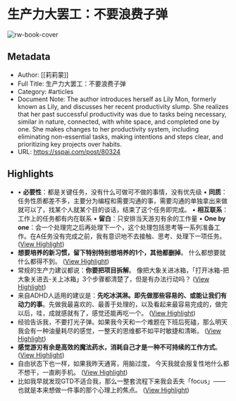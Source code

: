 # 生产力大罢工：不要浪费子弹

![rw-book-cover](https://cdn.sspai.com/sspai/assets/img/favicon/icon.ico)

## Metadata
- Author: [[莉莉蒙]]
- Full Title: 生产力大罢工：不要浪费子弹
- Category: #articles
- Document Note: The author introduces herself as Lily Mon, formerly known as Lily, and discusses her recent productivity slump. She realizes that her past successful productivity was due to tasks being necessary, similar in nature, connected, with white space, and completed one by one. She makes changes to her productivity system, including eliminating non-essential tasks, making intentions and steps clear, and prioritizing key projects over habits.
- URL: https://sspai.com/post/80324

## Highlights
- • **必要性**：都是关键任务，没有什么可做可不做的事情，没有优先级
  • **同质**：任务性质都差不多，主要分为编程和需要沟通的事，需要沟通的单独拿出来做就可以了，找某个人就某个目的谈话，结束了这个任务即完成。
  • **相互联系**：工作上的任务都有内在联系
  • **留白**：只安排当天游刃有余的工作量
  • **One by one**：会一个处理完之后再处理下一个，这个处理包括思考等一系列准备工作。在A任务没有完成之前，我有意识地不去接触、思考、处理下一项任务。 ([View Highlight](https://read.readwise.io/read/01h2zq3j9g85bbhgr3qbdc5q0q))
- **想要培养的新习惯，留下特别特别想培养的1个，其他都删掉**。
  什么都想要就什么都得不到。 ([View Highlight](https://read.readwise.io/read/01h2zq403rphcxj9xfwywecg14))
- 常规的生产力建议都说：**你要把项目拆解**。
  像把大象关进冰箱，「打开冰箱-把大象关进去-关上冰箱」3个步骤都清楚了，但是有办法行动吗？ ([View Highlight](https://read.readwise.io/read/01h2zq4bv20q25rqzxh6t5qfms))
- 来自ADHD人适用的建议是：**先吃冰淇淋。即先做那些容易的、或能让我们有动力的事**。先做我最喜欢的、最善于处理的，以及看起来最容易完成的，做完以后，哇，成就感就有了，感觉还能再吃一个。 ([View Highlight](https://read.readwise.io/read/01h2zq55qpky57y47rerm28ks1))
- 经验告诉我，不要打光子弹。如果我今天和一个难题在下班后死磕，那么明天我会有一种油量耗尽的感觉，一整天的思维都不如平时敏捷和清晰。 ([View Highlight](https://read.readwise.io/read/01h2zq5d5nn1z21c3schnqs4fd))
- **感觉游刃有余是高效的魔法药水，消耗自己才是一种不可持续的工作方式**。 ([View Highlight](https://read.readwise.io/read/01h2zq5kfwg5ef9ysk3wgcp8y1))
- 自由状态下也一样，如果我昨天通宵，用脑过度， 今天我就会报复性地什么都不想干，一直刷手机。 ([View Highlight](https://read.readwise.io/read/01h2zq5qktf61t6n42bk89e0ge))
- 比如我早就发现GTD不适合我，那么一整套流程下来我会丢失「focus」——也就是本来想做一件事的那个心理上的焦点。 ([View Highlight](https://read.readwise.io/read/01h2zq6fmaaj81wgepaqwg5b97))
